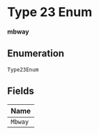 
# Type 23 Enum

**mbway**

## Enumeration

`Type23Enum`

## Fields

| Name |
|  --- |
| `Mbway` |

